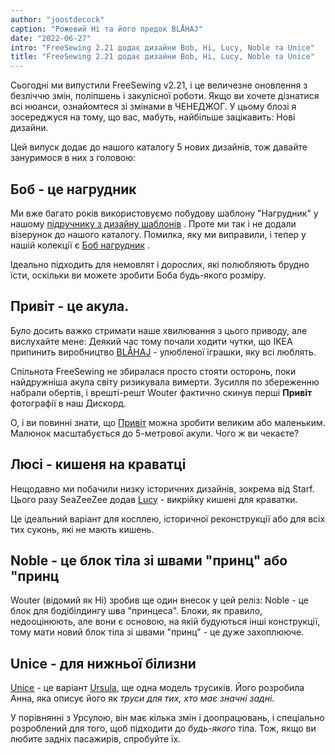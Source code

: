 ```yaml
---
author: "joostdecock"
caption: "Рожевий Hi та його предок BLÅHAJ"
date: "2022-06-27"
intro: "FreeSewing 2.21 додає дизайни Bob, Hi, Lucy, Noble та Unice"
title: "FreeSewing 2.21 додає дизайни Bob, Hi, Lucy, Noble та Unice"
---
```


Сьогодні ми випустили FreeSewing v2.21, і це величезне оновлення з безліччю змін, поліпшень і закулісної роботи. Якщо ви хочете дізнатися всі нюанси, ознайомтеся зі змінами в ЧЕНЕДЖОГ. У цьому блозі я зосереджуся на тому, що вас, мабуть, найбільше зацікавить: Нові дизайни.

Цей випуск додає до нашого каталогу 5 нових дизайнів, тож давайте зануримося в них з головою:

## Боб - це нагрудник

Ми вже багато років використовуємо побудову шаблону "Нагрудник" у нашому [підручнику з дизайну шаблонів](https://freesewing.dev/tutorials/pattern-design) . Проте ми так і не додали візерунок до нашого каталогу. Помилка, яку ми виправили, і тепер у нашій колекції є [Боб нагрудник](/designs/bob) .

Ідеально підходить для немовлят і дорослих, які полюбляють брудно їсти, оскільки ви можете зробити Боба будь-якого розміру.

## Привіт - це акула.

Було досить важко стримати наше хвилювання з цього приводу, але вислухайте мене: Деякий час тому почали ходити чутки, що IKEA припинить виробництво [BLÅHAJ](https://www.ikea.com/us/en/p/blahaj-soft-toy-shark-90373590/) - улюбленої іграшки, яку всі люблять.

Спільнота FreeSewing не збиралася просто стояти осторонь, поки найдружніша акула світу ризикувала вимерти. Зусилля по збереженню набрали обертів, і врешті-решт Wouter фактично скинув перші **Привіт** фотографії в наш Дискорд.

О, і ви повинні знати, що [Привіт](/designs/hi)  можна зробити великим або маленьким. Малюнок масштабується до 5-метрової акули. Чого ж ви чекаєте?

## Люсі - кишеня на краватці

Нещодавно ми побачили низку історичних дизайнів, зокрема від Starf. Цього разу SeaZeeZee додав [Lucy](/designs/lucy) - викрійку кишені для краватки.

Це ідеальний варіант для косплею, історичної реконструкції або для всіх тих суконь, які не мають кишень.

## Noble - це блок тіла зі швами "принц" або "принц

Wouter (відомий як Hi) зробив ще один внесок у цей реліз: Noble - це блок для бодібілдингу шва "принцеса". Блоки, як правило, недооцінюють, але вони є основою, на якій будуються інші конструкції, тому мати новий блок тіла зі швами "принц" - це дуже захоплююче.

## Unice - для нижньої білизни

[Unice](/designs/unice) - це варіант [Ursula](/desgns/ursula), ще одна модель трусиків. Його розробила Анна, яка описує його як *труси для тих, хто має значні задні*.

У порівнянні з Урсулою, він має кілька змін і доопрацювань, і спеціально розроблений для того, щоб підходити до *будь-якого* тіла. Тож, якщо ви любите задніх пасажирів, спробуйте їх.


